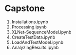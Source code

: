 # Capstone

1. Installations.ipynb
2. Processing.ipynb
3. XLNet-SequenceModel.ipynb
4. CreateTestData.ipynb
5. LoadAndTestModel.ipynb
6. AnalyzingResults.ipynb
